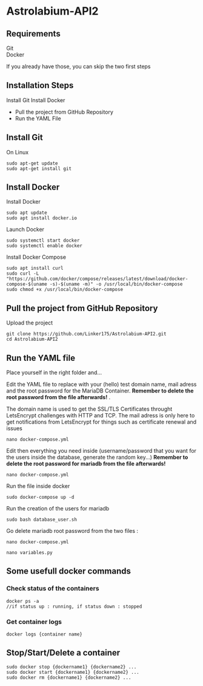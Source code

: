 # Astrolabium-API2

## Requirements
Git \
Docker

If you already have those, you can skip the two first steps

## Installation Steps
Install Git
Install Docker

- Pull the project from GitHub Repository
- Run the YAML File

## Install Git 

On Linux
```Shell
sudo apt-get update
sudo apt-get install git
```
## Install Docker
Install Docker
```Shell
sudo apt update
sudo apt install docker.io
```
Launch Docker
```Shell
sudo systemctl start docker
sudo systemctl enable docker
```
Install Docker Compose
```Shell
sudo apt install curl
sudo curl -L "https://github.com/docker/compose/releases/latest/download/docker-compose-$(uname -s)-$(uname -m)" -o /usr/local/bin/docker-compose
sudo chmod +x /usr/local/bin/docker-compose
```

## Pull the project from GitHub Repository

Upload the project 
```Shell 
git clone https://github.com/Linker175/Astrolabium-API2.git
cd Astrolabium-API2
```

## Run the YAML file

Place yourself in the right folder and...

Edit the YAML file to replace with your (hello) test domain name, mail adress and the root password for the MariaDB Container. **Remember to delete the root password from the file afterwards!** .

The domain name is used to get the SSL/TLS Certificates throught LetsEncrypt challenges with HTTP and TCP.
The mail adress is only here to get notifications from LetsEncrypt for things such as certificate renewal and issues
```Shell
nano docker-compose.yml
```

Edit then everything you need inside (username/password that you want for the users inside the database, generate the random key...) **Remember to delete the root password for mariadb from the file afterwards!**

```Shell 
nano docker-compose.yml
```

Run the file inside docker
```Shell
sudo docker-compose up -d
```

Run the creation of the users for mariadb
```Shell
sudo bash database_user.sh
```

Go delete mariadb root password from the two files : 
```Shell
nano docker-compose.yml
```
```Shell
nano variables.py
```

## Some usefull docker commands
### Check status of the containers
```
docker ps -a 
//if status up : running, if status down : stopped
```

### Get container logs
```
docker logs {container name} 
```

## Stop/Start/Delete a container
```
sudo docker stop {dockername1} {dockername2} ... 
sudo docker start {dockername1} {dockername2} ... 
sudo docker rm {dockername1} {dockername2} ... 
```
